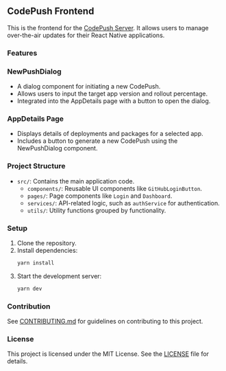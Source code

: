 ## CodePush Frontend

This is the frontend for the [CodePush Server](https://github.com/nmengual/code-push-server). It allows users to manage over-the-air updates for their React Native applications.

### Features

### NewPushDialog
- A dialog component for initiating a new CodePush.
- Allows users to input the target app version and rollout percentage.
- Integrated into the AppDetails page with a button to open the dialog.

### AppDetails Page
- Displays details of deployments and packages for a selected app.
- Includes a button to generate a new CodePush using the NewPushDialog component.

### Project Structure
- `src/`: Contains the main application code.
  - `components/`: Reusable UI components like `GitHubLoginButton`.
  - `pages/`: Page components like `Login` and `Dashboard`.
  - `services/`: API-related logic, such as `authService` for authentication.
  - `utils/`: Utility functions grouped by functionality.

### Setup
1. Clone the repository.
2. Install dependencies:
   ```bash
   yarn install
   ```
3. Start the development server:
   ```bash
   yarn dev
   ```

### Contribution
See [CONTRIBUTING.md](CONTRIBUTING.md) for guidelines on contributing to this project.

### License
This project is licensed under the MIT License. See the [LICENSE](LICENSE) file for details.
